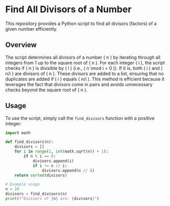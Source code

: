# Find All Divisors of a Number

This repository provides a Python script to find all divisors (factors) of a given number efficiently.

## Overview

The script determines all divisors of a number \( n \) by iterating through all integers from 1 up to the square root of \( n \). For each integer \( i \), the script checks if \( n \) is divisible by \( i \) (i.e., \( n \mod i = 0 \)). If it is, both \( i \) and \( n/i \) are divisors of \( n \). These divisors are added to a list, ensuring that no duplicates are added if \( i \) equals \( n/i \). This method is efficient because it leverages the fact that divisors come in pairs and avoids unnecessary checks beyond the square root of \( n \).

## Usage

To use the script, simply call the `find_divisors` function with a positive integer:

```python
import math

def find_divisors(n):
    divisors = []
    for i in range(1, int(math.sqrt(n)) + 1):
        if n % i == 0:
            divisors.append(i)
            if i != n // i:
                divisors.append(n // i)
    return sorted(divisors)

# Example usage
n = 28
divisors = find_divisors(n)
print(f"Divisors of {n} are: {divisors}")
```
